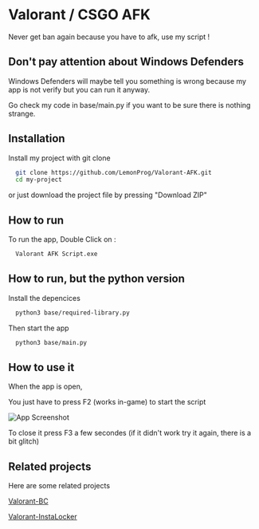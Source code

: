 
# Valorant / CSGO AFK

Never get ban again because you have to afk, use my script !


## Don't pay attention about Windows Defenders
Windows Defenders will maybe tell you something is wrong because my app is not verify
but you can run it anyway. 

Go check my code in base/main.py if you want to be sure there is nothing strange.
## Installation

Install my project with git clone

```bash
  git clone https://github.com/LemonProg/Valorant-AFK.git
  cd my-project
```
or just download the project file by pressing "Download ZIP"


## How to run

To run the app, Double Click on :

```bash
  Valorant AFK Script.exe
```
## How to run, but the python version



Install the depencices

```bash
  python3 base/required-library.py
```
Then start the app

```bash
  python3 base/main.py
```

## How to use it

When the app is open,

You just have to press F2 (works in-game) to start the script 

![App Screenshot](https://online-hoster.000webhostapp.com/Images/../uploads/16631541332087611791616697737.png)

To close it press F3 a few secondes (if it didn't work try it again, there is a bit glitch)
## Related projects

Here are some related projects

[Valorant-BC](https://github.com/LemonProg/Valorant-BC)

[Valorant-InstaLocker](https://github.com/LemonProg/Valorant-Instalocker)

